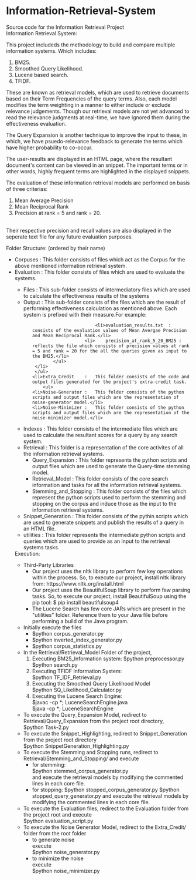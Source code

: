 # Information-Retrieval-System
Source code for the Information Retrieval Project<br>
Information Retrieval System:<br>
	<p>This project includeds the methodology to build and compare multiple information systems. Which includes:
	<ol>
		<li> BM25.</li>
		<li> Smoothed Query Likelihood. </li>
		<li> Lucene based search.</li>
		<li> TFIDF.</li>
		</ol>
	</p>
	<p>These are known as retrieval models, which are used to retrieve documents based on their Term Frequencies of the query terms.
	Also, each model modifies the term weighting in a manner to either include or exclude relevance judgements. Though our retrieval
	models are not yet advanced to read the relevance judgments at real-time, we have ignored them during the effectiveness evaluation.
	</p>
	<p>
	The Query Expansion is another technique to improve the input to these, in which, we have psuedo-relevance feedback to generate the terms which have higher probability to co-occur.</p>
<p>
	The user-results are displayed in an HTML page, where the resultant document's content can be viewed in an snippet. The important   terms or in other words, highly frequent terms are highlighted in the displayed snippets.
</p>
	<p>The evaluation of these information retrieval models are performed on basis of three criterias:
	<ol>
		<li> Mean Average Precision </li>
		<li> Mean Reciprocal Rank </li>
		<li> Precision at rank = 5 and rank = 20. </li>
		</ol>
<br>
	Their respective precision and recall values are also displayed in the seperate text file for any future evaluation purposes.
</p>
Folder Structure: (ordered by their name)
<ul>
	<li>Corpuses :	This folder consists of files which act as the Corpus for the above mentioned 
						information retrieval system.</li>
	<li>Evaluation 	:	This folder consists of files which are used to evaluate the systems.</li>
		<ul>
		<li>Files :	This sub-folder consists of intermediatory files which are used to calculate the effectiveness results of the systems </li>
		<li>Output :	This sub-folder consists of the files which are the result of performing effectiveness calculation as mentioned above. Each system is prefixed with their measure.For example:
						<ul>
						
							<li>evaluation_results.txt 	: consists of the evaluation values of Mean Avergae Precision and Mean Reciprocal Rank.</li>
						<li>	precision_at_rank_5_20_BM25 : reflects the file which consists of precision values at rank = 5 and rank = 20 for the all the queries given as input to the BM25.</li>
			</ul>
     </li>                         
     </ul>
	<li>Extra_Credit	:	This folder consists of the code and output files generated for the project's extra-credit task.
		<ul>
	<li>Noise-Generator	:	This folder consists of the python scripts and output files which are the representation of noise-generator model.</li>
	<li>Noise-Minimizer	:	This folder consists of the python scripts and output files which are the representation of the noise-minimizer model.</li>
			
  </ul>
  </li>
	<li>Indexes	:	This folder consists of the intermediate files which are used to calculate the resultant scores for a query by any
						search system.</li>
<li>
	Retrieval :	This folder is a representation of the core activites of all the information retrieval systems.
<ul><li>
		Query_Expansion	:	This folder represents the python scripts and output files which are used to generate the Query-time stemming
								model.</li>		
	<li>	Retrieval_Model	: This folder consists of the core search information and tasks for all the information retrieval systems.</li>
  <li>Stemming_and_Stopping :	This folder consists of the files which represent the python scripts used to perform the stemming and stopping on the corpus and induce those as the input to the information retrieval systems.</li>
</ul></li>
	<li>Snippet_Generation : This folder consists of the pythin scripts which are used to generate snippets and publish the results of a query in an HTML file.</li>
	<li>utilities	:	This folder represents the intermediate python scripts and queries which are used to provide as an input to the retrieval systems tasks.</li>

</ul>
Execution: <br>
<ul>
	<li>Third-Party Libraries
	 <ul>
		<li>Our project uses the nltk library to perform few key operations within the process.
		So, to execute our project, install nltk library from:
			https://www.nltk.org/install.html</li>
               <li> Our project uses the BeautifulSoup library to perform few parsing tasks. So, to execute our
		project, install BeautifulSoup using the pip tool:
			$ pip install beautifulsoup4 </li>
		<li>The Lucene Search has few core JARs which are present in the "utilities" folder. Reference them to
		your Java file before performing a build of the Java program. </li>
	</ul>
        </li>
<li>	Initially execute the files 
	<ul>
		<li>$python corpus_generator.py</li>
		<li>$python inverted_index_generator.py</li>
		<li>$python corpus_statistics.py</li>
	</ul>	
	</li>	
	<li>In the Retrieval/Retrieval_Model Folder of the project, 
		<ol>
	<li> Executing BM25_Information system:
		$python preprocessor.py<br>
		$python search.py</li>
	<li>Executing TFIDF Information System:<br>
		$python TF_IDF_Retrieval.py</li>
	<li>Executing the Smoothed Query Likelihood Model<br>
		$python SQ_Likelihood_Calculator.py</li>
	<li>Executing the Lucene Search Engine:<br>
		$javac -cp *; LuceneSearchEngine.java<br>
		$java -cp *; LuceneSearchEngine
			</li>
		</ol>
        </li>
	<li>To execute the Query_Expansion Model, redirect to Retrieval/Query_Expansion from the project root directory,<br>
	$python Task-2.py
</li>
	<li>To execute the Snippet_Highlighting, redirect to Snippet_Generation from the project root directory<br>
		$python SnippetGeneration_Highlighting.py
        </li>
	<li>To execute the Stemming and Stopping runs, redirect to Retrieval/Stemming_and_Stopping/ and execute
		<ul>
			<li>
		for stemming: <br>
			$python stemmed_corpus_generator.py<br>
			and execute the retrieval models by modifying the commented lines in each core file.<br>
			</li>
			<li>
		for stopping:
			$python stopped_corpus_generator.py
			$python stopped_query_generator.py
	 		and execute the retrieval models by modifying the commented lines in each core file.
			</li>
		</ul>
        </li>
	<li>To execute the Evaluation files, redirect to the Evaluation folder from the project root and execute <br>
		$python evaluation_script.py
        </li>
	<li>To execute the Noise Generator Model, redirect to the Extra_Credit/ folder from the root folder 
		<ul>
   <li>to generate noise<br>
			execute<br>
	   $python noise_generator.py</li>
	<li>	to minimize the noise<br>
			execute<br>
		$python noise_minimizer.py</li>
		</ul>
		</li>
</ul>
